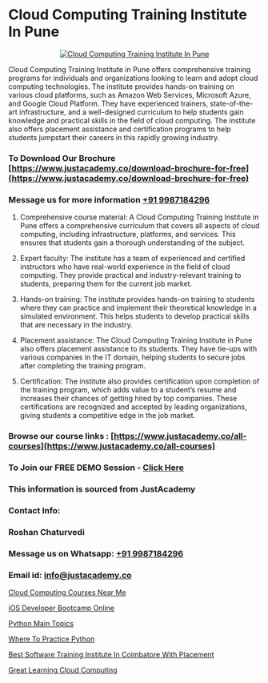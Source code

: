 # Cloud Computing Training Institute In Pune

<p align="center">
  <a href="https://justacademy.co/all-courses">
    <img src="https://i.ibb.co/FJQ9DDy/cloud-computing.webp" alt="Cloud Computing Training Institute In Pune">
  </a>
</p>


Cloud Computing Training Institute in Pune offers comprehensive training programs for individuals and organizations looking to learn and adopt cloud computing technologies. The institute provides hands-on training on various cloud platforms, such as Amazon Web Services, Microsoft Azure, and Google Cloud Platform. They have experienced trainers, state-of-the-art infrastructure, and a well-designed curriculum to help students gain knowledge and practical skills in the field of cloud computing. The institute also offers placement assistance and certification programs to help students jumpstart their careers in this rapidly growing industry.
### To Download Our Brochure [https://www.justacademy.co/download-brochure-for-free](https://www.justacademy.co/download-brochure-for-free)
### Message us for more information [+91 9987184296](https://api.whatsapp.com/send?phone=919987184296)
1) Comprehensive course material: A Cloud Computing Training Institute in Pune offers a comprehensive curriculum that covers all aspects of cloud computing, including infrastructure, platforms, and services. This ensures that students gain a thorough understanding of the subject.

2) Expert faculty: The institute has a team of experienced and certified instructors who have real-world experience in the field of cloud computing. They provide practical and industry-relevant training to students, preparing them for the current job market.

3) Hands-on training: The institute provides hands-on training to students where they can practice and implement their theoretical knowledge in a simulated environment. This helps students to develop practical skills that are necessary in the industry.

4) Placement assistance: The Cloud Computing Training Institute in Pune also offers placement assistance to its students. They have tie-ups with various companies in the IT domain, helping students to secure jobs after completing the training program.

5) Certification: The institute also provides certification upon completion of the training program, which adds value to a student’s resume and increases their chances of getting hired by top companies. These certifications are recognized and accepted by leading organizations, giving students a competitive edge in the job market.

### Browse our course links : [https://www.justacademy.co/all-courses](https://www.justacademy.co/all-courses) 
### To Join our FREE DEMO Session - [Click Here](https://www.justacademy.co/register-for-course-demo)


### This information is sourced from JustAcademy
### Contact Info:
### Roshan Chaturvedi
### Message us on Whatsapp: [+91 9987184296](https://api.whatsapp.com/send?phone=919987184296)
### Email id: [info@justacademy.co](mailto:info@justacademy.co)
                
[Cloud Computing Courses Near Me](https://www.linkedin.com/pulse/cloud-computing-courses-near-me-justacademy-jaipur-jzjec?trackingId=cWVDmQxXuEeodmjej1dRTg%3D%3D&lipi=urn%3Ali%3Apage%3Ad_flagship3_company_admin%3B%2Bj%2BWkU3wSKSQ1R70zcYAcw%3D%3D)

[iOS Developer Bootcamp Online](0)

[Python Main Topics](https://medium.com/@prempja40/python-main-topics-4164ecaefe6b)

[Where To Practice Python](https://medium.com/@mahi3106/where-to-practice-python-6eacd8881695)

[Best Software Training Institute In Coimbatore With Placement](https://justacademyin.github.io/justacademy/best-software-training-institute-in-coimbatore-with-placement)

[Great Learning Cloud Computing](https://justacademyin.github.io/justacademy/great-learning-cloud-computing)

